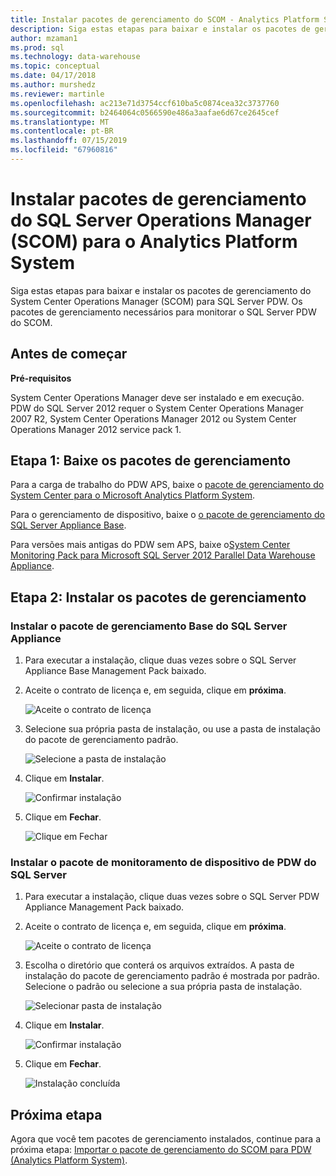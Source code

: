 ```yaml
---
title: Instalar pacotes de gerenciamento do SCOM - Analytics Platform System | Microsoft Docs
description: Siga estas etapas para baixar e instalar os pacotes de gerenciamento do System Center Operations Manager (SCOM) para SQL Server PDW. Os pacotes de gerenciamento necessários para monitorar o SQL Server PDW do SCOM.
author: mzaman1
ms.prod: sql
ms.technology: data-warehouse
ms.topic: conceptual
ms.date: 04/17/2018
ms.author: murshedz
ms.reviewer: martinle
ms.openlocfilehash: ac213e71d3754ccf610ba5c0874cea32c3737760
ms.sourcegitcommit: b2464064c0566590e486a3aafae6d67ce2645cef
ms.translationtype: MT
ms.contentlocale: pt-BR
ms.lasthandoff: 07/15/2019
ms.locfileid: "67960816"
---
```

# <a name="install-sql-server-operations-manager-scom-management-packs-for-analytics-platform-system"></a>Instalar pacotes de gerenciamento do SQL Server Operations Manager (SCOM) para o Analytics Platform System
Siga estas etapas para baixar e instalar os pacotes de gerenciamento do System Center Operations Manager (SCOM) para SQL Server PDW. Os pacotes de gerenciamento necessários para monitorar o SQL Server PDW do SCOM.  
  
## <a name="BeforeBegin"></a>Antes de começar  
**Pré-requisitos**  
  
System Center Operations Manager deve ser instalado e em execução. PDW do SQL Server 2012 requer o System Center Operations Manager 2007 R2, System Center Operations Manager 2012 ou System Center Operations Manager 2012 service pack 1.  
  
## <a name="Step1"></a>Etapa 1: Baixe os pacotes de gerenciamento  
Para a carga de trabalho do PDW APS, baixe o [pacote de gerenciamento do System Center para o Microsoft Analytics Platform System](https://go.microsoft.com/fwlink/?LinkId=396857).  
  
Para o gerenciamento de dispositivo, baixe o [o pacote de gerenciamento do SQL Server Appliance Base](https://www.microsoft.com/download/details.aspx?displaylang=en&id=11436).  
  
Para versões mais antigas do PDW sem APS, baixe o[System Center Monitoring Pack para Microsoft SQL Server 2012 Parallel Data Warehouse Appliance](https://go.microsoft.com/fwlink/p/?LinkId=282661).  
  
<!-- MISSING LINKS - For the HDInsight workload, download the [System Center Management Pack for HDInsight](https://go.microsoft.com/fwlink/?LinkId=390208).  -->
  
## <a name="Step2"></a>Etapa 2: Instalar os pacotes de gerenciamento  
  
### <a name="install-the-sql-server-appliance-base-management-pack"></a>Instalar o pacote de gerenciamento Base do SQL Server Appliance  
  
1.  Para executar a instalação, clique duas vezes sobre o SQL Server Appliance Base Management Pack baixado.  
  
2.  Aceite o contrato de licença e, em seguida, clique em **próxima**.  
  
    ![Aceite o contrato de licença](./media/install-the-scom-management-packs/SCOM_licnse_agrmt.png "SCOM_licnse_agrmt")  
  
3.  Selecione sua própria pasta de instalação, ou use a pasta de instalação do pacote de gerenciamento padrão.  
  
    ![Selecione a pasta de instalação](./media/install-the-scom-management-packs/SCOM_licnse_agrmt2.png "SCOM_licnse_agrmt2")  
  
4.  Clique em **Instalar**.  
  
    ![Confirmar instalação](./media/install-the-scom-management-packs/SCOM_licnse_agrmt3.png "SCOM_licnse_agrmt3")  
  
5.  Clique em **Fechar**.  
  
    ![Clique em Fechar](./media/install-the-scom-management-packs/SCOM_licnse_agrmt4.png "SCOM_licnse_agrmt4")  
  
### <a name="install-the-monitoring-pack-for-sql-server-pdw-appliance"></a>Instalar o pacote de monitoramento de dispositivo de PDW do SQL Server  
  
1.  Para executar a instalação, clique duas vezes sobre o SQL Server PDW Appliance Management Pack baixado.  
  
2.  Aceite o contrato de licença e, em seguida, clique em **próxima**.  
  
    ![Aceite o contrato de licença](./media/install-the-scom-management-packs/SCOM_licnse_agmtB.png "SCOM_licnse_agmtB")  
  
3.  Escolha o diretório que conterá os arquivos extraídos. A pasta de instalação do pacote de gerenciamento padrão é mostrada por padrão. Selecione o padrão ou selecione a sua própria pasta de instalação.  
  
    ![Selecionar pasta de instalação](./media/install-the-scom-management-packs/SCOM_licnse_agmtB1.png "SCOM_licnse_agmtB1")  
  
4.  Clique em **Instalar**.  
  
    ![Confirmar instalação](./media/install-the-scom-management-packs/SCOM_licnse_agmtB2.png "SCOM_licnse_agmtB2")  
  
5.  Clique em **Fechar**.  
  
    ![Instalação concluída](./media/install-the-scom-management-packs/SCOM_licnse_agmtB3.png "SCOM_licnse_agmtB3")  
  
## <a name="next-step"></a>Próxima etapa  
Agora que você tem pacotes de gerenciamento instalados, continue para a próxima etapa: [Importar o pacote de gerenciamento do SCOM para PDW &#40;Analytics Platform System&#41;](import-the-scom-management-pack-for-pdw.md).  
  
<!-- MISSING LINKS ## See Also  
[Common Metadata Query Examples &#40;SQL Server PDW&#41;](../sqlpdw/common-metadata-query-examples-sql-server-pdw.md)  -->  
  
